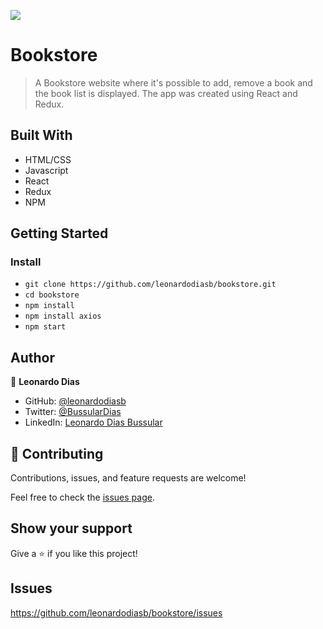 ![](https://img.shields.io/badge/Microverse-blueviolet)

# Bookstore

> A Bookstore website where it's possible to add, remove a book and the book list is displayed. The app was created using React and Redux.

## Built With

- HTML/CSS
- Javascript
- React
- Redux
- NPM

## Getting Started

### Install

- `git clone https://github.com/leonardodiasb/bookstore.git`
- `cd bookstore`
- `npm install`
- `npm install axios`
- `npm start`

## Author

👤 **Leonardo Dias**

- GitHub: [@leonardodiasb](https://github.com/leonardodiasb)
- Twitter: [@BussularDias](https://twitter.com/BussularDias)
- LinkedIn: [Leonardo Dias Bussular](https://www.linkedin.com/in/leonardo-dias-bussular-a67392178/)

## 🤝 Contributing

Contributions, issues, and feature requests are welcome!

Feel free to check the [issues page](https://github.com/leonardodiasb/bookstore/issues).

## Show your support

Give a ⭐️ if you like this project!

## Issues

https://github.com/leonardodiasb/bookstore/issues
